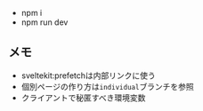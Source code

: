 - npm i
- npm run dev

## メモ
- sveltekit:prefetchは内部リンクに使う
- 個別ページの作り方は```individual```ブランチを参照
- クライアントで秘匿すべき環境変数　
